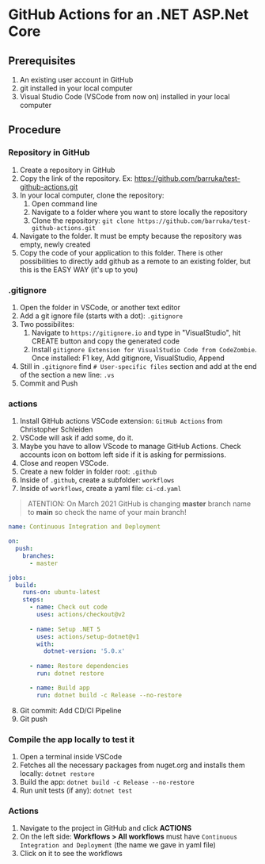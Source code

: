 # GitHub Actions for an .NET ASP.Net Core

## Prerequisites
1. An existing user account in GitHub
2. git installed in your local computer
3. Visual Studio Code (VSCode from now on) installed in your local computer

## Procedure

### Repository in GitHub
1. Create a repository in GitHub
2. Copy the link of the repository. Ex: https://github.com/barruka/test-github-actions.git
3. In your local computer, clone the repository:
    1. Open command line
    2. Navigate to a folder where you want to store locally the repository
    3. Clone the repository: `git clone https://github.com/barruka/test-github-actions.git`
5. Navigate to the folder. It must be empty because the repository was empty, newly created
6. Copy the code of your application to this folder. There is other possibilities to directly add github as a remote to an existing folder, but this is the EASY WAY (it's up to you)

### .gitignore
1. Open the folder in VSCode, or another text editor
2. Add a git ignore file (starts with a dot): `.gitignore`
3. Two possibilites: 
    1. Navigate to `https://gitignore.io` and type in "VisualStudio", hit CREATE button and copy the generated code
    2. Install `gitignore Extension for VisualStudio Code from CodeZombie`. Once installed: F1 key, Add gitignore, VisualStudio, Append
4. Still in `.gitignore` find `# User-specific files` section and add at the end of the section a new line: `.vs`
5. Commit and Push

### actions
1. Install GitHub actions VSCode extension: `GitHub Actions` from Christopher Schleiden
2. VSCode will ask if add some, do it. 
3. Maybe you have to allow VScode to manage GitHub Actions. Check accounts icon on bottom left side if it is asking for permissions.
4. Close and reopen VSCode.
5. Create a new folder in folder root: `.github`
6. Inside of `.github`, create a subfolder: `workflows`
7. Inside of `workflows`, create a yaml file: `ci-cd.yaml`

> ATENTION: On March 2021 GitHub is changing **master** branch name to **main** so check the name of your main branch!

```yaml
name: Continuous Integration and Deployment

on:
  push:
    branches:
      - master

jobs:
  build:
    runs-on: ubuntu-latest
    steps:
      - name: Check out code
        uses: actions/checkout@v2
      
      - name: Setup .NET 5 
        uses: actions/setup-dotnet@v1
        with:
          dotnet-version: '5.0.x'
     
      - name: Restore dependencies
        run: dotnet restore

      - name: Build app
        run: dotnet build -c Release --no-restore
```
8. Git commit: Add CD/CI Pipeline
9. Git push

### Compile the app locally to test it
1. Open a terminal inside VSCode
2. Fetches all the necessary packages from nuget.org and installs them locally: `dotnet restore`
3. Build the app: `dotnet build -c Release --no-restore`
4. Run unit tests (if any): `dotnet test`

### Actions
1. Navigate to the project in GitHub and click **ACTIONS**
2. On the left side: **Workflows > All workflows** must have `Continuous Integration and Deployment` (the name we gave in yaml file)
3. Click on it to see the workflows
